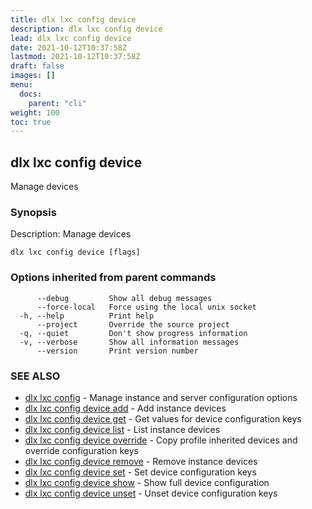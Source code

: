 ```yaml
---
title: dlx lxc config device
description: dlx lxc config device
lead: dlx lxc config device
date: 2021-10-12T10:37:58Z
lastmod: 2021-10-12T10:37:58Z
draft: false
images: []
menu:
  docs:
    parent: "cli"
weight: 100
toc: true
---
```

## dlx lxc config device

Manage devices

### Synopsis

Description:
  Manage devices



```
dlx lxc config device [flags]
```

### Options inherited from parent commands

```
      --debug         Show all debug messages
      --force-local   Force using the local unix socket
  -h, --help          Print help
      --project       Override the source project
  -q, --quiet         Don't show progress information
  -v, --verbose       Show all information messages
      --version       Print version number
```

### SEE ALSO

* [dlx lxc config](/docs/cmd/dlx_lxc_config)	 - Manage instance and server configuration options
* [dlx lxc config device add](/docs/cmd/dlx_lxc_config_device_add)	 - Add instance devices
* [dlx lxc config device get](/docs/cmd/dlx_lxc_config_device_get)	 - Get values for device configuration keys
* [dlx lxc config device list](/docs/cmd/dlx_lxc_config_device_list)	 - List instance devices
* [dlx lxc config device override](/docs/cmd/dlx_lxc_config_device_override)	 - Copy profile inherited devices and override configuration keys
* [dlx lxc config device remove](/docs/cmd/dlx_lxc_config_device_remove)	 - Remove instance devices
* [dlx lxc config device set](/docs/cmd/dlx_lxc_config_device_set)	 - Set device configuration keys
* [dlx lxc config device show](/docs/cmd/dlx_lxc_config_device_show)	 - Show full device configuration
* [dlx lxc config device unset](/docs/cmd/dlx_lxc_config_device_unset)	 - Unset device configuration keys

